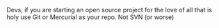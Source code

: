 <!--
id: 1401728731
link: http://kevinisom.info/post/1401728731/devs-if-you-are-starting-an-open-source-project
slug: devs-if-you-are-starting-an-open-source-project
date: Tue Oct 26 2010 12:32:17 GMT+1300 (NZDT)
raw: {"blog_name":"kevinisom","id":1401728731,"post_url":"http://kevinisom.info/post/1401728731/devs-if-you-are-starting-an-open-source-project","slug":"devs-if-you-are-starting-an-open-source-project","type":"text","date":"2010-10-25 23:32:17 GMT","timestamp":1288049537,"state":"published","format":"html","reblog_key":"79i7osX9","tags":[],"short_url":"http://tmblr.co/Zw68Yy1JZAxR","highlighted":[],"feed_item":"http://twitter.com/kev_nz/statuses/28719432950","from_feed_id":"650289","note_count":0,"title":null,"body":"<p>Devs, if you are starting an open source project for the love of all that is holy use Git or Mercurial as your repo. Not SVN (or worse)</p>"}
publish: 2010-10-026
tags: 
title: null
-->


Devs, if you are starting an open source project for the love of all
that is holy use Git or Mercurial as your repo. Not SVN (or worse)


